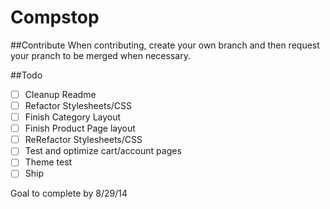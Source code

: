 Compstop
========

##Contribute
When contributing, create your own branch and then request your pranch to be merged when necessary. 

##Todo

- [ ] Cleanup Readme
- [ ] Refactor Stylesheets/CSS
- [ ] Finish Category Layout
- [ ] Finish Product Page layout
- [ ] ReRefactor Stylesheets/CSS
- [ ] Test and optimize cart/account pages
- [ ] Theme test
- [ ] Ship

Goal to complete by 8/29/14

